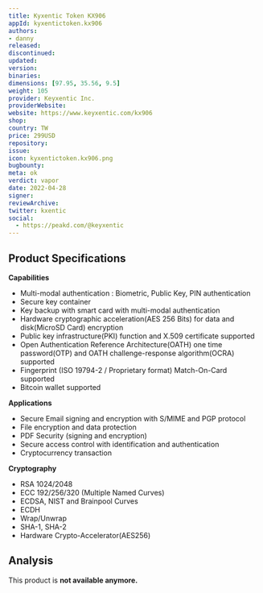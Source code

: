 ```yaml
---
title: Kyxentic Token KX906
appId: kyxentictoken.kx906
authors:
- danny
released: 
discontinued: 
updated: 
version: 
binaries: 
dimensions: [97.95, 35.56, 9.5]
weight: 105
provider: Keyxentic Inc.
providerWebsite: 
website: https://www.keyxentic.com/kx906
shop: 
country: TW
price: 299USD
repository: 
issue: 
icon: kyxentictoken.kx906.png
bugbounty: 
meta: ok
verdict: vapor
date: 2022-04-28
signer: 
reviewArchive: 
twitter: kxentic
social:
  - https://peakd.com/@keyxentic
---
```


## Product Specifications 

**Capabilities**
>
- Multi-modal authentication : Biometric, Public Key, PIN authentication
- Secure key container
- Key backup with smart card with multi-modal authentication
- Hardware cryptographic acceleration(AES 256 Bits) for data and disk(MicroSD Card) encryption
- Public key infrastructure(PKI) function and X.509 certificate supported
- Open Authentication Reference Architecture(OATH) one time password(OTP) and OATH challenge-response algorithm(OCRA) supported
- Fingerprint (ISO 19794-2 / Proprietary format) Match-On-Card supported
- Bitcoin wallet supported
>

**Applications**

>
- Secure Email signing and encryption with S/MIME and PGP protocol
- File encryption and data protection
- PDF Security (signing and encryption)
- Secure access control with identification and authentication
- Cryptocurrency transaction

**Cryptography**
>
- RSA 1024/2048
- ECC 192/256/320 (Multiple Named Curves)
- ECDSA, NIST and Brainpool Curves
- ECDH
- Wrap/Unwrap
- SHA-1, SHA-2
- Hardware Crypto-Accelerator(AES256)

## Analysis 

This product is **not available anymore.** 